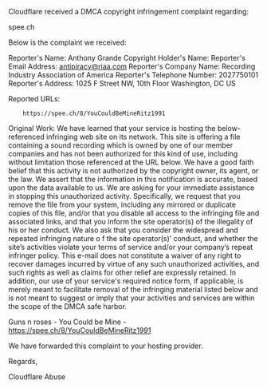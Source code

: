Cloudflare received a DMCA copyright infringement complaint regarding:

spee.ch

Below is the complaint we received:

Reporter's Name: Anthony Grande
Copyright Holder's Name: 
Reporter's Email Address: antipiracy@riaa.com
Reporter's Company Name: Recording Industry Association of America
Reporter's Telephone Number: 2027750101
Reporter's Address: 1025 F Street NW, 10th Floor Washington, DC US

Reported URLs:

        https://spee.ch/8/YouCouldBeMineRitz1991

Original Work: We have learned that your  service is hosting the below-referenced infringing web site on its network. This site is offering a file containing a sound recording which is owned by one of our member companies and has not been authorized for this kind of use, including without limitation those referenced at the URL below. We have a good faith belief that this activity is not authorized by the copyright owner, its agent, or the law. We assert that the information in this notification is accurate, based upon the data available to us. We are asking for your immediate assistance in stopping this unauthorized activity. Specifically, we request that you remove the file from your system, including any mirrored or duplicate copies of this file, and/or that you disable all access to the infringing file and associated links, and that you inform the site operator(s) of the illegality of his or her conduct. We also ask that you consider the widespread and repeated infringing nature o
 f the site operator(s)’ conduct, and whether the site’s activities violate your terms of service and/or your company’s repeat infringer policy.
This e-mail does not constitute a waiver of any right to recover damages incurred by virtue of any such unauthorized activities, and such rights as well as claims for other relief are expressly retained. In addition, our use of your service&#039;s required notice form, if applicable, is merely meant to facilitate removal of the infringing material listed below and is not meant to suggest or imply that your activities and services are within the scope of the DMCA safe harbor.

Guns n roses - You Could be Mine - https://spee.ch/8/YouCouldBeMineRitz1991


We have forwarded this complaint to your hosting provider. 

Regards,

Cloudflare Abuse

